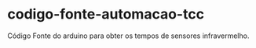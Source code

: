 # codigo-fonte-automacao-tcc
Código Fonte do arduino para obter os tempos de sensores infravermelho.
